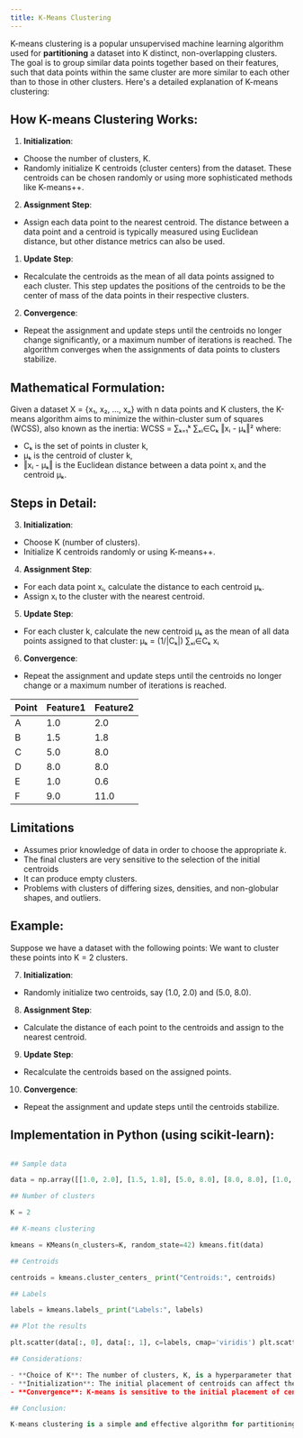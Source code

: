 ```yaml
---
title: K-Means Clustering
---
```


K-means clustering is a popular unsupervised machine learning algorithm used for **partitioning** a dataset into K distinct, non-overlapping clusters. The goal is to group similar data points together based on their features, such that data points within the same cluster are more similar to each other than to those in other clusters. Here's a detailed explanation of K-means clustering:

## How K-means Clustering Works:

1. **Initialization**:
- Choose the number of clusters, K.
- Randomly initialize K centroids (cluster centers) from the dataset. These centroids can be chosen randomly or using more sophisticated methods like K-means++.
2. **Assignment Step**:
- Assign each data point to the nearest centroid. The distance between a data point and a centroid is typically measured using Euclidean distance, but other distance metrics can also be used.
1. **Update Step**:
- Recalculate the centroids as the mean of all data points assigned to each cluster. This step updates the positions of the centroids to be the center of mass of the data points in their respective clusters.
2. **Convergence**:
- Repeat the assignment and update steps until the centroids no longer change significantly, or a maximum number of iterations is reached. The algorithm converges when the assignments of data points to clusters stabilize.

## Mathematical Formulation:

Given a dataset X = {x₁, x₂, ..., xₙ} with n data points and K clusters, the K-means algorithm aims to minimize the within-cluster sum of squares (WCSS), also known as the inertia: WCSS = ∑ₖ₌₁ᵏ ∑ₓᵢ∈Cₖ ‖xᵢ - μₖ‖² where:

- Cₖ is the set of points in cluster k,
- μₖ is the centroid of cluster k,
- ‖xᵢ - μₖ‖ is the Euclidean distance between a data point xᵢ and the centroid μₖ.

## Steps in Detail:

3. **Initialization**:
- Choose K (number of clusters).
- Initialize K centroids randomly or using K-means++.
4. **Assignment Step**:
- For each data point xᵢ, calculate the distance to each centroid μₖ.
- Assign xᵢ to the cluster with the nearest centroid.
5. **Update Step**:
- For each cluster k, calculate the new centroid μₖ as the mean of all data points assigned to that cluster: μₖ = (1/|Cₖ|) ∑ₓᵢ∈Cₖ xᵢ
6. **Convergence**:
- Repeat the assignment and update steps until the centroids no longer change or a maximum number of iterations is reached.

| Point | Feature1 | Feature2 |
|-------|----------|----------|
| A     | 1.0      | 2.0      |
| B     | 1.5      | 1.8      |
| C     | 5.0      | 8.0      |
| D     | 8.0      | 8.0      |
| E     | 1.0      | 0.6      |
| F     | 9.0      | 11.0     |
## Limitations
- Assumes prior knowledge of data in order to choose the appropriate $k$.
- The final clusters are very sensitive to the selection of the initial centroids
- It can produce empty clusters.
- Problems with clusters of differing sizes, densities, and non-globular shapes, and outliers.
## Example:

Suppose we have a dataset with the following points: We want to cluster these points into K = 2 clusters.

7. **Initialization**:
- Randomly initialize two centroids, say (1.0, 2.0) and (5.0, 8.0).
8. **Assignment Step**:
- Calculate the distance of each point to the centroids and assign to the nearest centroid.
9. **Update Step**:
- Recalculate the centroids based on the assigned points.
10. **Convergence**:
- Repeat the assignment and update steps until the centroids stabilize.

## Implementation in Python (using scikit-learn):

```python import numpy as np from sklearn.cluster import KMeans import matplotlib.pyplot as plt

## Sample data

data = np.array([[1.0, 2.0], [1.5, 1.8], [5.0, 8.0], [8.0, 8.0], [1.0, 0.6], [9.0, 11.0]])

## Number of clusters

K = 2

## K-means clustering

kmeans = KMeans(n_clusters=K, random_state=42) kmeans.fit(data)

## Centroids

centroids = kmeans.cluster_centers_ print("Centroids:", centroids)

## Labels

labels = kmeans.labels_ print("Labels:", labels)

## Plot the results

plt.scatter(data[:, 0], data[:, 1], c=labels, cmap='viridis') plt.scatter(centroids[:, 0], centroids[:, 1], s=300, c='red', marker='X') plt.show() ```

## Considerations:

- **Choice of K**: The number of clusters, K, is a hyperparameter that needs to be chosen carefully. Techniques like the Elbow Method, Silhouette Analysis, or Gap Statistics can help determine the optimal number of clusters.
- **Initialization**: The initial placement of centroids can affect the final clustering. K-means++ is a common initialization method that improves the algorithm's performance.
- **Convergence**: K-means is sensitive to the initial placement of centroids and can converge to a local minimum. Running the algorithm multiple times with different initializations and selecting the best result can help mitigate this issue.

## Conclusion:

K-means clustering is a simple and effective algorithm for partitioning a dataset into clusters. It is widely used in various applications, including image segmentation, market segmentation, and anomaly detection. However, it has limitations, such as sensitivity to the initial placement of centroids and the assumption of spherical clusters. Despite these limitations, K-means remains a popular choice due to its simplicity and efficiency.
